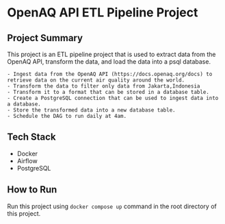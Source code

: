 # OpenAQ API ETL Pipeline Project

## Project Summary
This project is an ETL pipeline project that is used to extract data from the OpenAQ API, transform the data, and load the data into a  psql database. 
```
- Ingest data from the OpenAQ API (https://docs.openaq.org/docs) to retrieve data on the current air quality around the world.
- Transform the data to filter only data from Jakarta,Indonesia
- Transform it to a format that can be stored in a database table.
- Create a PostgreSQL connection that can be used to ingest data into a database.
- Store the transformed data into a new database table.
- Schedule the DAG to run daily at 4am.
```

## Tech Stack
- Docker
- Airflow
- PostgreSQL

## How to Run
Run this project using `docker compose up` command in the root directory of this project.

